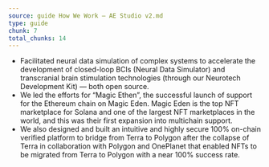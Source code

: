```yaml
---
source: guide How We Work – AE Studio v2.md
type: guide
chunk: 7
total_chunks: 14
---
```


* Facilitated neural data simulation of complex systems to accelerate the development of closed-loop BCIs (Neural Data Simulator) and transcranial brain stimulation technologies (through our Neurotech Development Kit) — both open source. 
* We led the efforts for “Magic Ethen”, the successful launch of support for the Ethereum chain on Magic Eden.  Magic Eden is the top NFT marketplace for Solana and one of the largest NFT marketplaces in the world, and this was their first expansion into multichain support. 
* We also designed and built an intuitive and highly secure 100% on-chain verified platform to bridge from Terra to Polygon after the collapse of Terra in collaboration with Polygon and OnePlanet that enabled NFTs to be migrated from Terra to Polygon with a near 100% success rate.